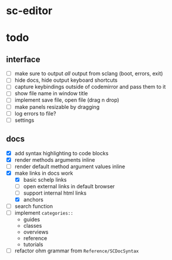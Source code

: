 # sc-editor

# todo

## interface
- [ ] make sure to output _all_ output from sclang (boot, errors, exit)
- [ ] hide docs, hide output keyboard shortcuts
- [ ] capture keybindings outside of codemirror and pass them to it
- [ ] show file name in window title
- [ ] implement save file, open file (drag n drop)
- [ ] make panels resizable by dragging
- [ ] log errors to file?
- [ ] settings

## docs
- [x] add syntax highlighting to code blocks
- [x] render methods arguments inline
- [ ] render default method argument values inline
- [x] make links in docs work
  - [x] basic schelp links
  - [ ] open external links in default browser
  - [ ] support internal html links
  - [x] anchors
- [ ] search function
- [ ] implement `categories::`
    * guides
    * classes
    * overviews
    * reference
    * tutorials
- [ ] refactor ohm grammar from `Reference/SCDocSyntax`
